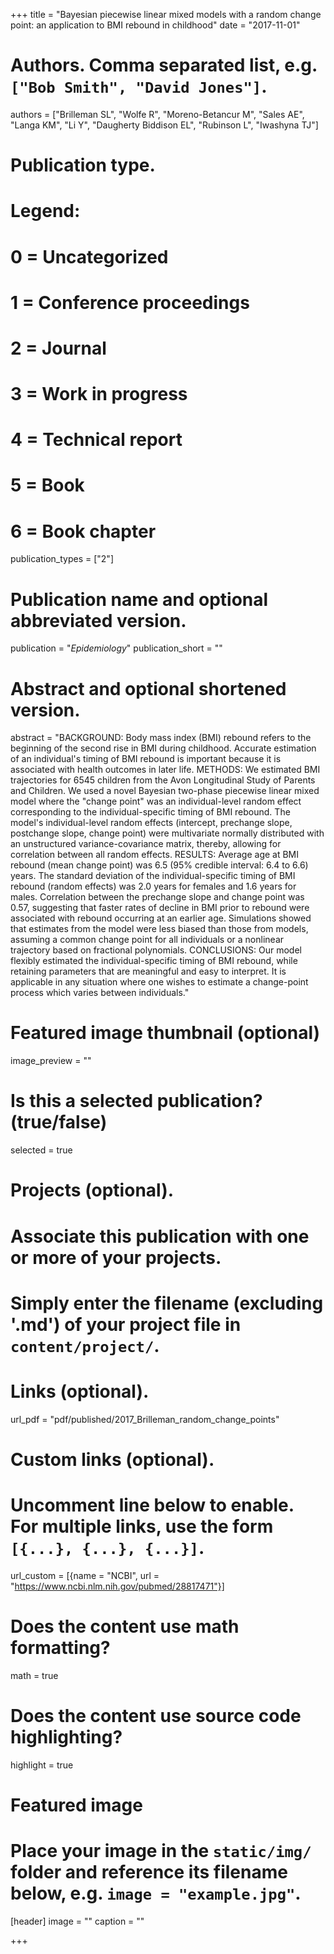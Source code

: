 +++
title = "Bayesian piecewise linear mixed models with a random change point: an application to BMI rebound in childhood"
date = "2017-11-01"

# Authors. Comma separated list, e.g. `["Bob Smith", "David Jones"]`.
authors = ["Brilleman SL",  "Wolfe R",  "Moreno-Betancur M",  "Sales AE",  "Langa KM",  "Li Y",  "Daugherty Biddison EL",  "Rubinson L",  "Iwashyna TJ"]

# Publication type.
# Legend:
# 0 = Uncategorized
# 1 = Conference proceedings
# 2 = Journal
# 3 = Work in progress
# 4 = Technical report
# 5 = Book
# 6 = Book chapter
publication_types = ["2"]

# Publication name and optional abbreviated version.
publication = "*Epidemiology*"
publication_short = ""

# Abstract and optional shortened version.
abstract = "BACKGROUND: Body mass index (BMI) rebound refers to the beginning of the second rise in BMI during childhood. Accurate estimation of an individual's timing of BMI rebound is important because it is associated with health outcomes in later life. METHODS: We estimated BMI trajectories for 6545 children from the Avon Longitudinal Study of Parents and Children. We used a novel Bayesian two-phase piecewise linear mixed model where the \"change point\" was an individual-level random effect corresponding to the individual-specific timing of BMI rebound. The model's individual-level random effects (intercept, prechange slope, postchange slope, change point) were multivariate normally distributed with an unstructured variance-covariance matrix, thereby, allowing for correlation between all random effects. RESULTS: Average age at BMI rebound (mean change point) was 6.5 (95% credible interval: 6.4 to 6.6) years. The standard deviation of the individual-specific timing of BMI rebound (random effects) was 2.0 years for females and 1.6 years for males. Correlation between the prechange slope and change point was 0.57, suggesting that faster rates of decline in BMI prior to rebound were associated with rebound occurring at an earlier age. Simulations showed that estimates from the model were less biased than those from models, assuming a common change point for all individuals or a nonlinear trajectory based on fractional polynomials. CONCLUSIONS: Our model flexibly estimated the individual-specific timing of BMI rebound, while retaining parameters that are meaningful and easy to interpret. It is applicable in any situation where one wishes to estimate a change-point process which varies between individuals."

# Featured image thumbnail (optional)
image_preview = ""

# Is this a selected publication? (true/false)
selected = true

# Projects (optional).
#   Associate this publication with one or more of your projects.
#   Simply enter the filename (excluding '.md') of your project file in `content/project/`.

# Links (optional).
url_pdf = "pdf/published/2017_Brilleman_random_change_points"

# Custom links (optional).
#   Uncomment line below to enable. For multiple links, use the form `[{...}, {...}, {...}]`.
url_custom = [{name = "NCBI", url = "https://www.ncbi.nlm.nih.gov/pubmed/28817471"}]

# Does the content use math formatting?
math = true

# Does the content use source code highlighting?
highlight = true

# Featured image
# Place your image in the `static/img/` folder and reference its filename below, e.g. `image = "example.jpg"`.
[header]
image = ""
caption = ""

+++
